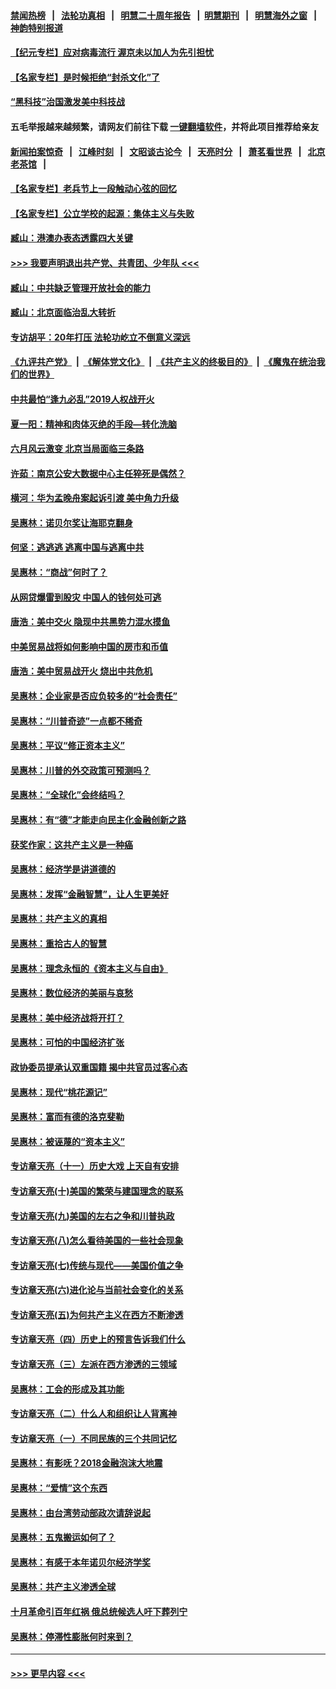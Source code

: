 #### [禁闻热榜](热点新闻.md?=0)  &nbsp;&nbsp;|&nbsp;&nbsp; [法轮功真相](https://github.com/gfw-breaker/truth/blob/master/README.md?=0) &nbsp;&nbsp;|&nbsp;&nbsp; [明慧二十周年报告](https://github.com/gfw-breaker/mh-reports/blob/master/README.md?=0) &nbsp;&nbsp;|&nbsp;&nbsp;[明慧期刊](https://github.com/gfw-breaker/mh-qikan) &nbsp;&nbsp;|&nbsp;&nbsp; [明慧海外之窗](https://github.com/gfw-breaker/mh-news/blob/master/README.md?=0) &nbsp;&nbsp;|&nbsp;&nbsp; [神韵特别报道](https://github.com/gfw-breaker/mh-news/blob/master/shenyun.md?=0)
#### [【纪元专栏】应对病毒流行 渥京未以加人为先引担忧](../pages/nsc423/n11875714.md?t=03021802) 
#### [【名家专栏】是时候拒绝“封杀文化”了](../pages/nsc423/n11814093.md?t=03021802) 
#### [“黑科技”治国激发美中科技战](../pages/nsc423/n11638056.md?t=03021802) 
#### 五毛举报越来越频繁，请网友们前往下载 [一键翻墙软件](https://github.com/gfw-breaker/ssr-accounts)，并将此项目推荐给亲友
#### [新闻拍案惊奇](https://github.com/gfw-breaker/banned-news/blob/master/pages/link4.md) &nbsp;&nbsp;|&nbsp;&nbsp; [江峰时刻](https://github.com/gfw-breaker/banned-news/blob/master/pages/link4.md) &nbsp;&nbsp;|&nbsp;&nbsp; [文昭谈古论今](https://github.com/gfw-breaker/banned-news/blob/master/pages/link4.md) &nbsp;&nbsp;|&nbsp;&nbsp; [天亮时分](https://github.com/gfw-breaker/banned-news/blob/master/pages/link4.md) &nbsp;&nbsp;|&nbsp;&nbsp; [萧茗看世界](https://github.com/gfw-breaker/banned-news/blob/master/pages/link4.md) &nbsp;&nbsp;|&nbsp;&nbsp; [北京老茶馆](https://github.com/gfw-breaker/banned-news/blob/master/pages/link4.md) &nbsp;&nbsp;|&nbsp;&nbsp; 
#### [【名家专栏】老兵节上一段触动心弦的回忆](../pages/nsc423/n11646016.md?t=03021802) 
#### [【名家专栏】公立学校的起源：集体主义与失败](../pages/nsc423/n11601833.md?t=03021802) 
#### [臧山：港澳办表态透露四大关键](../pages/nsc423/n11421628.md?t=03021802) 
#### [>>> 我要声明退出共产党、共青团、少年队 <<<](https://github.com/begood0513/goodnews/blob/master/quit/letter.md) 
#### [臧山：中共缺乏管理开放社会的能力](../pages/nsc423/n11407457.md?t=03021802) 
#### [臧山：北京面临治乱大转折](../pages/nsc423/n11406895.md?t=03021802) 
#### [专访胡平：20年打压 法轮功屹立不倒意义深远](../pages/nsc423/n11398800.md?t=03021802) 
#### [《九评共产党》](https://github.com/begood0513/9ping.md/blob/master/README.md) &nbsp;|&nbsp; [《解体党文化》](../../../../jtdwh.md/blob/master/README.md)  &nbsp;|&nbsp; [《共产主义的终极目的》](../../../../gczydzjmd.md/blob/master/README.md) &nbsp;|&nbsp; [《魔鬼在统治我们的世界》](../../../../mgztzwmdsj.md/blob/master/README.md) 
#### [中共最怕“逢九必乱”2019人权战开火](../pages/nsc423/n11385248.md?t=03021802) 
#### [夏一阳：精神和肉体灭绝的手段—转化洗脑](../pages/nsc423/n11368250.md?t=03021802) 
#### [六月风云激变 北京当局面临三条路](../pages/nsc423/n11313668.md?t=03021802) 
#### [许茹：南京公安大数据中心主任猝死是偶然？](../pages/nsc423/n11064744.md?t=03021802) 
#### [横河：华为孟晚舟案起诉引渡 美中角力升级](../pages/nsc423/n11027230.md?t=03021802) 
#### [吴惠林：诺贝尔奖让海耶克翻身](../pages/nsc423/n10890049.md?t=03021802) 
#### [何坚：逃逃逃 逃离中国与逃离中共](../pages/nsc423/n10592891.md?t=03021802) 
#### [吴惠林：“商战”何时了？](../pages/nsc423/n10573558.md?t=03021802) 
#### [从网贷爆雷到股灾 中国人的钱何处可逃](../pages/nsc423/n10572800.md?t=03021802) 
#### [唐浩：美中交火 隐现中共黑势力混水摸鱼](../pages/nsc423/n10544040.md?t=03021802) 
#### [中美贸易战将如何影响中国的房市和币值](../pages/nsc423/n10543697.md?t=03021802) 
#### [唐浩：美中贸易战开火 烧出中共危机](../pages/nsc423/n10540126.md?t=03021802) 
#### [吴惠林：企业家是否应负较多的“社会责任”](../pages/nsc423/n10535022.md?t=03021802) 
#### [吴惠林：“川普奇迹”一点都不稀奇](../pages/nsc423/n10512808.md?t=03021802) 
#### [吴惠林：平议“修正资本主义”](../pages/nsc423/n10495724.md?t=03021802) 
#### [吴惠林：川普的外交政策可预测吗？](../pages/nsc423/n10462387.md?t=03021802) 
#### [吴惠林：“全球化”会终结吗？](../pages/nsc423/n10452838.md?t=03021802) 
#### [吴惠林：有“德”才能走向民主化金融创新之路](../pages/nsc423/n10432292.md?t=03021802) 
#### [获奖作家：这共产主义是一种癌](../pages/nsc423/n10431541.md?t=03021802) 
#### [吴惠林：经济学是讲道德的](../pages/nsc423/n10398014.md?t=03021802) 
#### [吴惠林：发挥“金融智慧”，让人生更美好](../pages/nsc423/n10375019.md?t=03021802) 
#### [吴惠林：共产主义的真相](../pages/nsc423/n10351394.md?t=03021802) 
#### [吴惠林：重拾古人的智慧](../pages/nsc423/n10337691.md?t=03021802) 
#### [吴惠林：理念永恒的《资本主义与自由》](../pages/nsc423/n10316274.md?t=03021802) 
#### [吴惠林：数位经济的美丽与哀愁](../pages/nsc423/n10292946.md?t=03021802) 
#### [吴惠林：美中经济战将开打？](../pages/nsc423/n10258825.md?t=03021802) 
#### [吴惠林：可怕的中国经济扩张](../pages/nsc423/n10219147.md?t=03021802) 
#### [政协委员提承认双重国籍 揭中共官员过客心态](../pages/nsc423/n10208809.md?t=03021802) 
#### [吴惠林：现代“桃花源记”](../pages/nsc423/n10185234.md?t=03021802) 
#### [吴惠林：富而有德的洛克斐勒](../pages/nsc423/n10142264.md?t=03021802) 
#### [吴惠林：被诬蔑的“资本主义”](../pages/nsc423/n10124816.md?t=03021802) 
#### [专访章天亮（十一）历史大戏 上天自有安排](../pages/nsc423/n10094905.md?t=03021802) 
#### [专访章天亮(十)美国的繁荣与建国理念的联系](../pages/nsc423/n10094899.md?t=03021802) 
#### [专访章天亮(九)美国的左右之争和川普执政](../pages/nsc423/n10094889.md?t=03021802) 
#### [专访章天亮(八)怎么看待美国的一些社会现象](../pages/nsc423/n10094857.md?t=03021802) 
#### [专访章天亮(七)传统与现代——美国价值之争](../pages/nsc423/n10093140.md?t=03021802) 
#### [专访章天亮(六)进化论与当前社会变化的关系](../pages/nsc423/n10092036.md?t=03021802) 
#### [专访章天亮(五)为何共产主义在西方不断渗透](../pages/nsc423/n10083620.md?t=03021802) 
#### [专访章天亮（四）历史上的预言告诉我们什么](../pages/nsc423/n10083606.md?t=03021802) 
#### [专访章天亮（三）左派在西方渗透的三领域](../pages/nsc423/n10081115.md?t=03021802) 
#### [吴惠林：工会的形成及其功能](../pages/nsc423/n10080633.md?t=03021802) 
#### [专访章天亮（二）什么人和组织让人背离神](../pages/nsc423/n10076637.md?t=03021802) 
#### [专访章天亮（一）不同民族的三个共同记忆](../pages/nsc423/n10074188.md?t=03021802) 
#### [吴惠林：有影呒？2018金融泡沫大地震](../pages/nsc423/n10040534.md?t=03021802) 
#### [吴惠林：“爱情”这个东西](../pages/nsc423/n10019423.md?t=03021802) 
#### [吴惠林：由台湾劳动部政次请辞说起](../pages/nsc423/n9979679.md?t=03021802) 
#### [吴惠林：五鬼搬运如何了？](../pages/nsc423/n9925338.md?t=03021802) 
#### [吴惠林：有感于本年诺贝尔经济学奖](../pages/nsc423/n9871883.md?t=03021802) 
#### [吴惠林：共产主义渗透全球](../pages/nsc423/n9812748.md?t=03021802) 
#### [十月革命引百年红祸 俄总统候选人吁下葬列宁](../pages/nsc423/n9810182.md?t=03021802) 
#### [吴惠林：停滞性膨胀何时来到？](../pages/nsc423/n9764136.md?t=03021802) 

----
#### [ >>> 更早内容 <<< ](../indexes/nsc423-earlier.md)
